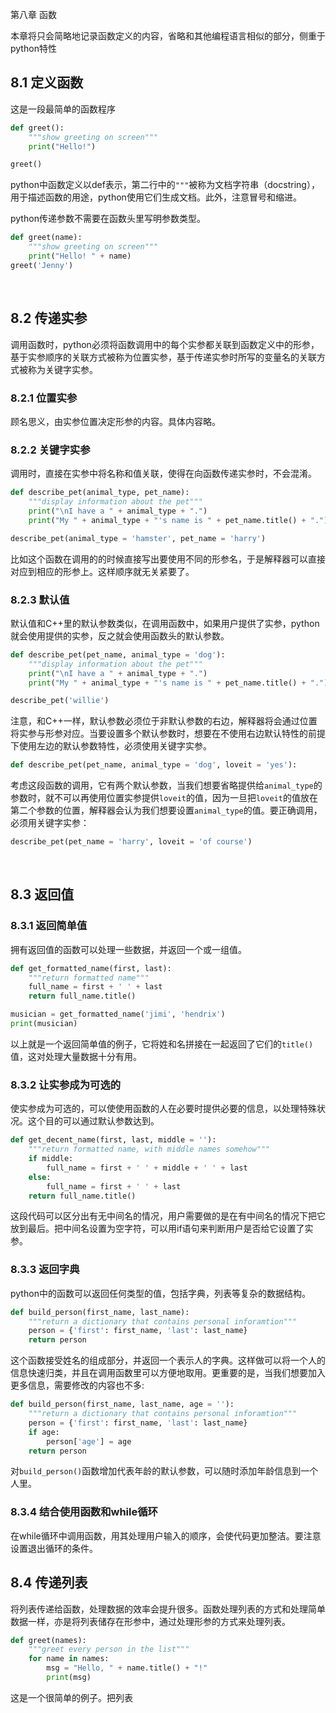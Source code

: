 第八章 函数

本章将只会简略地记录函数定义的内容，省略和其他编程语言相似的部分，侧重于python特性

## 8.1 定义函数

这是一段最简单的函数程序
```python
def greet():
    """show greeting on screen"""
    print("Hello!")

greet()
```
python中函数定义以def表示，第二行中的`"""`被称为文档字符串（docstring），用于描述函数的用途，python使用它们生成文档。此外，注意冒号和缩进。

python传递参数不需要在函数头里写明参数类型。

```python
def greet(name):
    """show greeting on screen"""
    print("Hello! " + name)
greet('Jenny')
```
</br>

## 8.2 传递实参

调用函数时，python必须将函数调用中的每个实参都关联到函数定义中的形参，基于实参顺序的关联方式被称为位置实参，基于传递实参时所写的变量名的关联方式被称为关键字实参。

### 8.2.1 位置实参
顾名思义，由实参位置决定形参的内容。具体内容略。

### 8.2.2 关键字实参
调用时，直接在实参中将名称和值关联，使得在向函数传递实参时，不会混淆。

```python
def describe_pet(animal_type, pet_name):
    """display information about the pet"""
    print("\nI have a " + animal_type + ".")
    print("My " + animal_type + "'s name is " + pet_name.title() + ".")

describe_pet(animal_type = 'hamster', pet_name = 'harry')
```
比如这个函数在调用的的时候直接写出要使用不同的形参名，于是解释器可以直接对应到相应的形参上。这样顺序就无关紧要了。

### 8.2.3 默认值
默认值和C++里的默认参数类似，在调用函数中，如果用户提供了实参，python就会使用提供的实参，反之就会使用函数头的默认参数。

```python
def describe_pet(pet_name, animal_type = 'dog'):
    """display information about the pet"""
    print("\nI have a " + animal_type + ".")
    print("My " + animal_type + "'s name is " + pet_name.title() + ".")

describe_pet('willie')
```

注意，和C++一样，默认参数必须位于非默认参数的右边，解释器将会通过位置将实参与形参对应。当要设置多个默认参数时，想要在不使用右边默认特性的前提下使用左边的默认参数特性，必须使用关键字实参。

```python
def describe_pet(pet_name, animal_type = 'dog', loveit = 'yes'):
```
考虑这段函数的调用，它有两个默认参数，当我们想要省略提供给`animal_type`的参数时，就不可以再使用位置实参提供`loveit`的值，因为一旦把`loveit`的值放在第二个参数的位置，解释器会认为我们想要设置`animal_type`的值。要正确调用，必须用关键字实参：
```python
describe_pet(pet_name = 'harry', loveit = 'of course')
```
<br/>

## 8.3 返回值

### 8.3.1 返回简单值
拥有返回值的函数可以处理一些数据，并返回一个或一组值。
```python
def get_formatted_name(first, last):
    """return formatted name"""
    full_name = first + ' ' + last
    return full_name.title()

musician = get_formatted_name('jimi', 'hendrix')
print(musician)
```
以上就是一个返回简单值的例子，它将姓和名拼接在一起返回了它们的`title()`值，这对处理大量数据十分有用。

### 8.3.2 让实参成为可选的
使实参成为可选的，可以使使用函数的人在必要时提供必要的信息，以处理特殊状况。这个目的可以通过默认参数达到。

```python
def get_decent_name(first, last, middle = ''):
    """return formatted name, with middle names somehow"""
    if middle:
        full_name = first + ' ' + middle + ' ' + last
    else:
        full_name = first + ' ' + last
    return full_name.title()
```
这段代码可以区分出有无中间名的情况，用户需要做的是在有中间名的情况下把它放到最后。把中间名设置为空字符，可以用if语句来判断用户是否给它设置了实参。

### 8.3.3 返回字典
python中的函数可以返回任何类型的值，包括字典，列表等复杂的数据结构。
```python
def build_person(first_name, last_name):
    """return a dictionary that contains personal inforamtion"""
    person = {'first': first_name, 'last': last_name}
    return person
```
这个函数接受姓名的组成部分，并返回一个表示人的字典。这样做可以将一个人的信息快速归类，并且在调用函数里可以方便地取用。更重要的是，当我们想要加入更多信息，需要修改的内容也不多:

```python
def build_person(first_name, last_name, age = ''):
    """return a dictionary that contains personal inforamtion"""
    person = {'first': first_name, 'last': last_name}
    if age:
        person['age'] = age
    return person
```
对`build_person()`函数增加代表年龄的默认参数，可以随时添加年龄信息到一个人里。

### 8.3.4 结合使用函数和while循环
在while循环中调用函数，用其处理用户输入的顺序，会使代码更加整洁。要注意设置退出循环的条件。
<br/>

## 8.4 传递列表
将列表传递给函数，处理数据的效率会提升很多。函数处理列表的方式和处理简单数据一样，亦是将列表储存在形参中，通过处理形参的方式来处理列表。

```python
def greet(names):
    """greet every person in the list"""
    for name in names:
        msg = "Hello, " + name.title() + "!"
        print(msg)
```
这是一个很简单的例子。把列表
